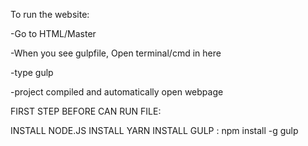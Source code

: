 To run the website:

-Go to HTML/Master

-When you see gulpfile,     Open terminal/cmd in here 

-type   gulp

-project compiled and automatically open webpage



FIRST STEP BEFORE CAN RUN FILE:

INSTALL NODE.JS
INSTALL YARN
INSTALL GULP   :    npm install -g gulp
